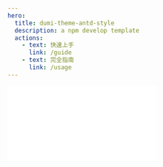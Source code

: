 ```yaml
---
hero:
  title: dumi-theme-antd-style
  description: a npm develop template
  actions:
    - text: 快速上手
      link: /guide
    - text: 完全指南
      link: /usage
---
```


<embed src="../../README.md"></embed>
